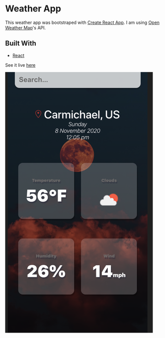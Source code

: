 # Weather App

This weather app was bootstraped with [Create React App](https://github.com/facebook/create-react-app). I am using [Open Weather Map](https://openweathermap.org)'s API.

## Built With
* [React](https://reactjs.org)

See it live [here](https://will-peterson.github.io/weather-app/)

![weather-app-image1](https://github.com/Will-Peterson/weather-app/blob/master/src/images/weather-app-image1.png)
